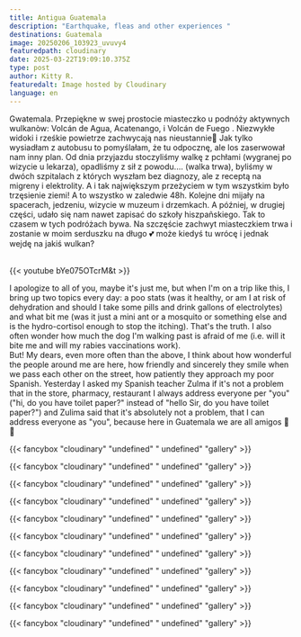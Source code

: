 ```yaml
---
title: Antigua Guatemala
description: "Earthquake, fleas and other experiences "
destinations: Guatemala
image: 20250206_103923_uvuvy4
featuredpath: cloudinary
date: 2025-03-22T19:09:10.375Z
type: post
author: Kitty R.
featuredalt: Image hosted by Cloudinary
language: en
---
```

<!--StartFragment-->

Gwatemala. Przepiękne w swej prostocie miasteczko u podnóży aktywnych wulkanòw: Volcán de Agua, Acatenango, i Volcán de Fuego . Niezwykłe widoki i rześkie powietrze zachwycają nas nieustannie🌋 Jak tylko wysiadłam z autobusu to pomyślałam, że tu odpocznę, ale los zaserwował nam inny plan. Od dnia przyjazdu stoczyliśmy walkę z pchłami (wygranej po wizycie u lekarza), opadliśmy z sił z powodu.... (walka trwa), byliśmy w dwóch szpitalach z których wyszłam bez diagnozy, ale z receptą na migreny i elektrolity. A i tak największym przeżyciem w tym wszystkim było trzęsienie ziemi! A to wszystko w zaledwie 48h. Kolejne dni mijały na spacerach, jedzeniu, wizycie w muzeum i drzemkach. A później, w drugiej części, udało się nam nawet zapisać do szkoły hiszpañskiego. Tak to czasem w tych podróżach bywa. Na szczęście zachwyt miasteczkiem trwa i zostanie w moim serduszku na długo 💕 może kiedyś tu wrócę i jednak wejdę na jakiś wulkan?

<!--EndFragment-->

<br>{{< youtube bYe075OTcrM&t >}}</br>

<!--StartFragment-->

I apologize to all of you, maybe it's just me, but when I'm on a trip like this, I bring up two topics every day: a poo stats (was it healthy, or am I at risk of dehydration and should I take some pills and drink gallons of electrolytes) and what bit me (was it just a mini ant or a mosquito or something else and is the hydro-cortisol enough to stop the itching). That's the truth. I also often wonder how much the dog I'm walking past is afraid of me (i.e. will it bite me and will my rabies vaccinations work).\
But! My dears, even more often than the above, I think about how wonderful the people around me are here, how friendly and sincerely they smile when we pass each other on the street, how patiently they approach my poor Spanish. Yesterday I asked my Spanish teacher Zulma if it's not a problem that in the store, pharmacy, restaurant I always address everyone per "you" ("hi, do you have toilet paper?" instead of "hello Sir, do you have toilet paper?") and Zulima said that it's absolutely not a problem, that I can address everyone as "you", because here in Guatemala we are all amigos 🥹 💓

<!--EndFragment-->

{{< fancybox "cloudinary" "undefined" " undefined" "gallery" >}}

{{< fancybox "cloudinary" "undefined" " undefined" "gallery" >}}

{{< fancybox "cloudinary" "undefined" " undefined" "gallery" >}}

{{< fancybox "cloudinary" "undefined" " undefined" "gallery" >}}

{{< fancybox "cloudinary" "undefined" " undefined" "gallery" >}}

{{< fancybox "cloudinary" "undefined" " undefined" "gallery" >}}

{{< fancybox "cloudinary" "undefined" " undefined" "gallery" >}}

{{< fancybox "cloudinary" "undefined" " undefined" "gallery" >}}

{{< fancybox "cloudinary" "undefined" " undefined" "gallery" >}}

{{< fancybox "cloudinary" "undefined" " undefined" "gallery" >}}

{{< fancybox "cloudinary" "undefined" " undefined" "gallery" >}}